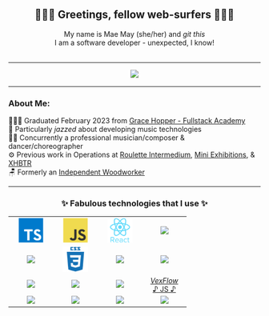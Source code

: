 

<h2 align="center">🏄🏻‍♀️ Greetings, fellow web-surfers 🏄🏻‍♀️</h2>

<div align="center">My name is Mae May (she/her) and <em>git this</em> <br>I am a software developer - unexpected, I know!</div><br>
<hr>

<div align="center">
  <img src="https://media.licdn.com/dms/image/C4E22AQFJfYMyyGFIUw/feedshare-shrink_800/0/1676486879450?e=1681344000&v=beta&t=30sUzE7F89O6FGTZtbK4jyWo1txo19hUdjIwZOkwEZI" height="350px" />
</div>
<hr>

  <h3>About Me:</h3>
 
  <p>👩🏻‍🎓 Graduated February 2023 from <a href="https://www.gracehopper.com/">Grace Hopper - Fullstack Academy</a>
  <br>🎷 Particularly <em>jazzed</em> about developing music technologies
  <br>💃🏻 Concurrently a professional musician/composer & dancer/choreographer
  <br>⚙️ Previous work in Operations at <a href="https://roulette.org">Roulette Intermedium</a>, <a href="https://miniexhibitions.com">Mini Exhibitions</a>, & <a href="https://xhbtr.com">XHBTR</a>
<br>🪑 Formerly an <a href="https://maemaywoodworking.com">Independent Woodworker</a></p>

<hr>
  
<h3 align="center">✨ Fabulous technologies that I use ✨</h3>
 
<table align="center">
 
   <tr>
     <td width="75px" align="center"><a href="https://www.typescriptlang.org/" target="_blank" alt"Typescript Logo"><img src="https://github.com/devicons/devicon/blob/master/icons/typescript/typescript-original.svg" height="50px"/></a>
     </td>
     <td width="75px" align="center"><a href="https://developer.mozilla.org/en-US/docs/Web/JavaScript" target="_blank"><img src="https://github.com/devicons/devicon/blob/master/icons/javascript/javascript-original.svg" height="50px"/></a>
     </td>
     <td width="75px" align="center"><a href="https://reactjs.org/" target="_blank"><img src="https://github.com/devicons/devicon/blob/master/icons/react/react-original-wordmark.svg" height="50px"/></a>
     </td>
     <td width="75px" align="center"><a href="https://nextjs.org/" target="_blank"><img src="https://d2nir1j4sou8ez.cloudfront.net/wp-content/uploads/2021/12/nextjs-boilerplate-logo.png" height="50px"/></a>
     </td>
     
  </tr>
  <tr>
   <td width="75px" align="center"><a href="https://expressjs.com/" target="_blank"><img src="https://w7.pngwing.com/pngs/925/447/png-transparent-express-js-node-js-javascript-mongodb-node-js-text-trademark-logo.png" height="50px"/></a>
     </td>
     <td width="75px" align="center"><a href="https://developer.mozilla.org/en-US/docs/Web/CSS"> <img src="https://github.com/devicons/devicon/blob/master/icons/css3/css3-plain-wordmark.svg" height="50px"/></a>
     </td>
     <td width="75px" align="center"<a href="https://www.postgresql.org/" target="_blank"><img src="https://upload.wikimedia.org/wikipedia/commons/thumb/2/29/Postgresql_elephant.svg/1200px-Postgresql_elephant.svg.png" height="50px"/></a>
     </td>
     <td width="75px" align="center"><a href="https://nodejs.org/en/" target="_blank"><img src="https://cdn-icons-png.flaticon.com/512/5968/5968322.png" height="50px"/></a>
     </td>
     
  </tr>
  <tr>
 <td width="75px" align="center"><a href="https://sequelize.org/" target="_blank"><img src="https://www.svgrepo.com/show/354333/sequelize.svg" height="50px"/></a>
     </td>
     <td width="75px" align="center"><a href="https://webpack.js.org/" target="_blank"><img src="https://raw.githubusercontent.com/webpack/media/master/logo/icon-square-big.png" height="50px"/></a>
     </td>
      <td width="75px" align="center"><a href="https://tonejs.github.io/" target="_blank"><img src="https://avatars.githubusercontent.com/u/11019186?s=280&v=4" height="50px"/></a>
 </td>
     <td width="75px" align="center"><a href="https://www.vexflow.com/" target="_blank"><em>VexFlow</em><br>♪ JS ♪</a></td>
     
  </tr>
  <tr>
 <td width="75px" align="center"><a href="https://linode.com" target="_blank"><img src="https://seeklogo.com/images/L/linode-logo-0B22204438-seeklogo.com.png" height="50px"/></a>
     </td>
     <td width="75px" align="center"><a href="https://redux.js.org/" target="_blank"><img src="https://cdn.worldvectorlogo.com/logos/redux.svg" height="50px"/></a>
     </td>
     <td width="75px" align="center"><a href="https://developer.mozilla.org/en-US/docs/Glossary/HTML5" target="_blank"><img src="https://upload.wikimedia.org/wikipedia/commons/thumb/3/38/HTML5_Badge.svg/1024px-HTML5_Badge.svg.png" height="50px"/></a>
     </td>
     <td width="75px" align="center"><a href="https://code.visualstudio.com/" target="_blank"><img src="https://cdn.worldvectorlogo.com/logos/visual-studio-code-1.svg" height="50px"/></a>
     </td>
 </tr>
  
 </table>


<!--
**maemay85/maemay85** is a ✨ _special_ ✨ repository because its `README.md` (this file) appears on your GitHub profile.

Here are some ideas to get you started:

- 🔭 I’m currently working on ...
- 🌱 I’m currently learning ...
- 👯 I’m looking to collaborate on ...
- 🤔 I’m looking for help with ...
- 💬 Ask me about ...
- 📫 How to reach me: ...
- 😄 Pronouns: ...
- ⚡ Fun fact: ...
-->
